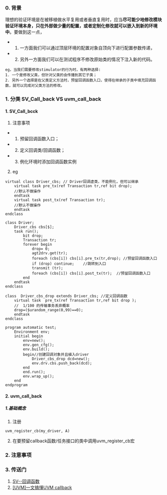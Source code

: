 ### 0. 背景
理想的验证环境是在被移植做水平复用或者垂直复用时，应当**尽可能少地修改模块验证环境本身，只在外部做少量的配置，或者定制化修改就可以嵌入到新的环境中**。要做到这一点，
- 1. 一方面我们可以通过顶层环境的配置对象自顶向下进行配置参数传递，
- 2. 另外一方面我们可以在测试程序不修改原始类的情况下注入新的代码。
~~~ 
eg，当我们需要修改stimulator的行为时，有两种选择:
1. 一个是修改父类，但针对父类的会传播到其它子类；
2. 另外一个选择是在父类定义方法时，预留回调函数入口，使得在继承的子类中填充回调函数，就可以完成对父类方法的修改。 
~~~

### 1. 分类 SV_Call_back VS  uvm_call_back
#### 1. SV_Call_bcck
1. 注意事项
- 1. 预留回调函数入口；
- 2. 定义回调类/回调函数；
- 3. 例化环境时添加回调函数实例
2. eg
~~~
virtual class Driver_cbs; // Driver回调虚类，不能例化，但可以继承
    virtual task pre_tx(ref Transaction tr,ref bit drop);
    //默认不做操作
    endtask 
    virtual task post_tx(ref Transaction tr); 
    //默认不做操作 
    endtask
endclass 
 
class Driver;
    Driver_cbs cbs[$]; 
    task run(); 
        bit drop;
        Transaction tr; 
        forever begin
            drop= 0; 
            agt2drv.get(tr);
            foreach (cbs[i]) cbs[i].pre_tx(tr,drop); //预留回调函数入口
            if (drop) continue;    //跳转到入口
            transmit (tr);
            foreach (cbs[i]) cbs[i].post_tx(tr);  //预留回调函数入口
        end
    endtask 
endclass 
 
class  Driver_cbs_drop extends Driver_cbs; //定义回调函数
    virtual task  pre_tx(ref Transaction tr,ref bit drop );
    //  1/100 的传输事务丢弃概率
    drop=($urandom_range(0,99)==0);
    endtask
endclass
 
program automatic test;
    Environment env;
    initial begin
        env=new();
        env.gen_cfg();
        env.build();
        begin//创建回调对象并且植入driver
            Driver_cbs_drop dcd=new();
            env.drv.cbs.push_back(dcd);
        end
        end.run();
        env.wrap_up();
    end
endprogram
~~~
#### 2. uvm_call_back
##### 1.基础概念
1. 注册
~~~
uvm_register_cb(my_driver, A)
~~~
2. 在要预留callback函数/任务接口的类中调用uvm_register_cb宏
   

### 2. 注意事项
### 3. 传送门
1. [SV--回调函数](https://blog.csdn.net/weixin_45680021/article/details/126195268)
2. [[UVM]一文搞懂UVM callback](https://xueying.blog.csdn.net/article/details/105402618?spm=1001.2014.3001.5502)
